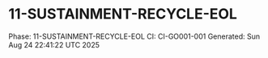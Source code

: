 # 11-SUSTAINMENT-RECYCLE-EOL
Phase: 11-SUSTAINMENT-RECYCLE-EOL
CI: CI-GO001-001
Generated: Sun Aug 24 22:41:22 UTC 2025
